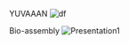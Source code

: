 YUVAAAN
![df](https://user-images.githubusercontent.com/91874598/145995287-e58d212d-ccda-4599-934a-b0cfd96688b2.png)


Bio-assembly
![Presentation1](https://user-images.githubusercontent.com/91874598/145995093-87b52e16-ff9c-4d13-82de-4e81a88b329f.png)


